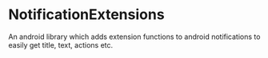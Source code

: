 # NotificationExtensions
An android library which adds extension functions to android notifications to easily get title, text, actions etc.
